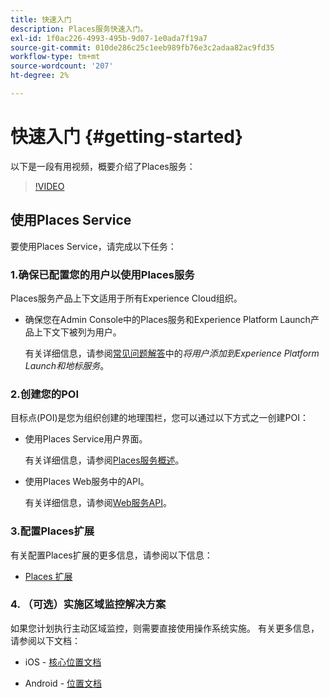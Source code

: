 ```yaml
---
title: 快速入门
description: Places服务快速入门。
exl-id: 1f0ac226-4993-495b-9d07-1e0ada7f19a7
source-git-commit: 010de286c25c1eeb989fb76e3c2adaa82ac9fd35
workflow-type: tm+mt
source-wordcount: '207'
ht-degree: 2%

---
```


# 快速入门 {#getting-started}

以下是一段有用视频，概要介绍了Places服务：

<!--
Test of different youtube link for exl
-->

>[!VIDEO](https://video.tv.adobe.com/v/3455124?captions=chi_hans)

## 使用Places Service

要使用Places Service，请完成以下任务：

### 1.确保已配置您的用户以使用Places服务

Places服务产品上下文适用于所有Experience Cloud组织。

* 确保您在Admin Console中的Places服务和Experience Platform Launch产品上下文下被列为用户。

  有关详细信息，请参阅[常见问题解答](/help/places-gain-access.md)中的&#x200B;*将用户添加到Experience Platform Launch和地标服务*。


### 2.创建您的POI

目标点(POI)是您为组织创建的地理围栏，您可以通过以下方式之一创建POI：

* 使用Places Service用户界面。

  有关详细信息，请参阅[Places服务概述](/help/poi-mgmt-ui/poi-mgmt-ui-overview.md)。

* 使用Places Web服务中的API。

  有关详细信息，请参阅[Web服务API](/help/web-service-api/places-web-services.md)。


### 3.配置Places扩展

有关配置Places扩展的更多信息，请参阅以下信息：

* [Places 扩展](/help/places-ext-aep-sdks/places-extension/places-extension.md)

### 4. （可选）实施区域监控解决方案

如果您计划执行主动区域监控，则需要直接使用操作系统实施。 有关更多信息，请参阅以下文档：

* iOS - [核心位置文档](https://developer.apple.com/documentation/corelocation/monitoring_the_user_s_proximity_to_geographic_regions)

* Android - [位置文档](https://developer.android.com/training/location/geofencing)